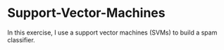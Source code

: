 # Support-Vector-Machines
In this exercise, I use a support vector machines (SVMs) to build a spam classifier.
